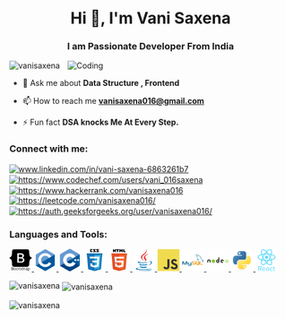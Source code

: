 <h1 align="center">Hi 👋, I'm Vani Saxena</h1>
<h3 align="center">I am Passionate Developer From India</h3>
<img align="right" alt="Coding" width="400" src= "https://cdn.dribbble.com/users/4055494/screenshots/15215756/media/d2b66c4ca0192aa26d103448b3d1518b.gif">

<p align="left"> <img src="https://komarev.com/ghpvc/?username=vanisaxena&label=Profile%20views&color=0e75b6&style=flat" alt="vanisaxena" /> </p>

- 💬 Ask me about **Data Structure , Frontend**

- 📫 How to reach me **vanisaxena016@gmail.com**

- ⚡ Fun fact **DSA knocks Me At Every Step.**

<h3 align="left">Connect with me:</h3>
<p align="left">
<a href="https://linkedin.com/in/www.linkedin.com/in/vani-saxena-6863261b7" target="blank"><img align="center" src="https://raw.githubusercontent.com/rahuldkjain/github-profile-readme-generator/master/src/images/icons/Social/linked-in-alt.svg" alt="www.linkedin.com/in/vani-saxena-6863261b7" height="30" width="40" /></a>
<a href="https://www.codechef.com/users/https://www.codechef.com/users/vani_016saxena" target="blank"><img align="center" src="https://cdn.jsdelivr.net/npm/simple-icons@3.1.0/icons/codechef.svg" alt="https://www.codechef.com/users/vani_016saxena" height="30" width="40" /></a>
<a href="https://www.hackerrank.com/https://www.hackerrank.com/vanisaxena016" target="blank"><img align="center" src="https://raw.githubusercontent.com/rahuldkjain/github-profile-readme-generator/master/src/images/icons/Social/hackerrank.svg" alt="https://www.hackerrank.com/vanisaxena016" height="30" width="40" /></a>
<a href="https://www.leetcode.com/https://leetcode.com/vanisaxena016/" target="blank"><img align="center" src="https://raw.githubusercontent.com/rahuldkjain/github-profile-readme-generator/master/src/images/icons/Social/leet-code.svg" alt="https://leetcode.com/vanisaxena016/" height="30" width="40" /></a>
<a href="https://auth.geeksforgeeks.org/user/https://auth.geeksforgeeks.org/user/vanisaxena016/" target="blank"><img align="center" src="https://raw.githubusercontent.com/rahuldkjain/github-profile-readme-generator/master/src/images/icons/Social/geeks-for-geeks.svg" alt="https://auth.geeksforgeeks.org/user/vanisaxena016/" height="30" width="40" /></a>
</p>

<h3 align="left">Languages and Tools:</h3>
<p align="left"> <a href="https://getbootstrap.com" target="_blank" rel="noreferrer"> <img src="https://raw.githubusercontent.com/devicons/devicon/master/icons/bootstrap/bootstrap-plain-wordmark.svg" alt="bootstrap" width="40" height="40"/> </a> <a href="https://www.cprogramming.com/" target="_blank" rel="noreferrer"> <img src="https://raw.githubusercontent.com/devicons/devicon/master/icons/c/c-original.svg" alt="c" width="40" height="40"/> </a> <a href="https://www.w3schools.com/cpp/" target="_blank" rel="noreferrer"> <img src="https://raw.githubusercontent.com/devicons/devicon/master/icons/cplusplus/cplusplus-original.svg" alt="cplusplus" width="40" height="40"/> </a> <a href="https://www.w3schools.com/css/" target="_blank" rel="noreferrer"> <img src="https://raw.githubusercontent.com/devicons/devicon/master/icons/css3/css3-original-wordmark.svg" alt="css3" width="40" height="40"/> </a> <a href="https://www.w3.org/html/" target="_blank" rel="noreferrer"> <img src="https://raw.githubusercontent.com/devicons/devicon/master/icons/html5/html5-original-wordmark.svg" alt="html5" width="40" height="40"/> </a> <a href="https://www.java.com" target="_blank" rel="noreferrer"> <img src="https://raw.githubusercontent.com/devicons/devicon/master/icons/java/java-original.svg" alt="java" width="40" height="40"/> </a> <a href="https://developer.mozilla.org/en-US/docs/Web/JavaScript" target="_blank" rel="noreferrer"> <img src="https://raw.githubusercontent.com/devicons/devicon/master/icons/javascript/javascript-original.svg" alt="javascript" width="40" height="40"/> </a> <a href="https://www.mysql.com/" target="_blank" rel="noreferrer"> <img src="https://raw.githubusercontent.com/devicons/devicon/master/icons/mysql/mysql-original-wordmark.svg" alt="mysql" width="40" height="40"/> </a> <a href="https://nodejs.org" target="_blank" rel="noreferrer"> <img src="https://raw.githubusercontent.com/devicons/devicon/master/icons/nodejs/nodejs-original-wordmark.svg" alt="nodejs" width="40" height="40"/> </a> <a href="https://www.python.org" target="_blank" rel="noreferrer"> <img src="https://raw.githubusercontent.com/devicons/devicon/master/icons/python/python-original.svg" alt="python" width="40" height="40"/> </a> <a href="https://reactjs.org/" target="_blank" rel="noreferrer"> <img src="https://raw.githubusercontent.com/devicons/devicon/master/icons/react/react-original-wordmark.svg" alt="react" width="40" height="40"/> </a> </p>

<p><img align="left" src="https://github-readme-stats.vercel.app/api/top-langs?username=vanisaxena&show_icons=true&locale=en&layout=compact" alt="vanisaxena" /></p>

<p>&nbsp;<img align="center" src="https://github-readme-stats.vercel.app/api?username=vanisaxena&show_icons=true&locale=en" alt="vanisaxena" /></p>

<p><img align="center" src="https://github-readme-streak-stats.herokuapp.com/?user=vanisaxena&" alt="vanisaxena" /></p>

